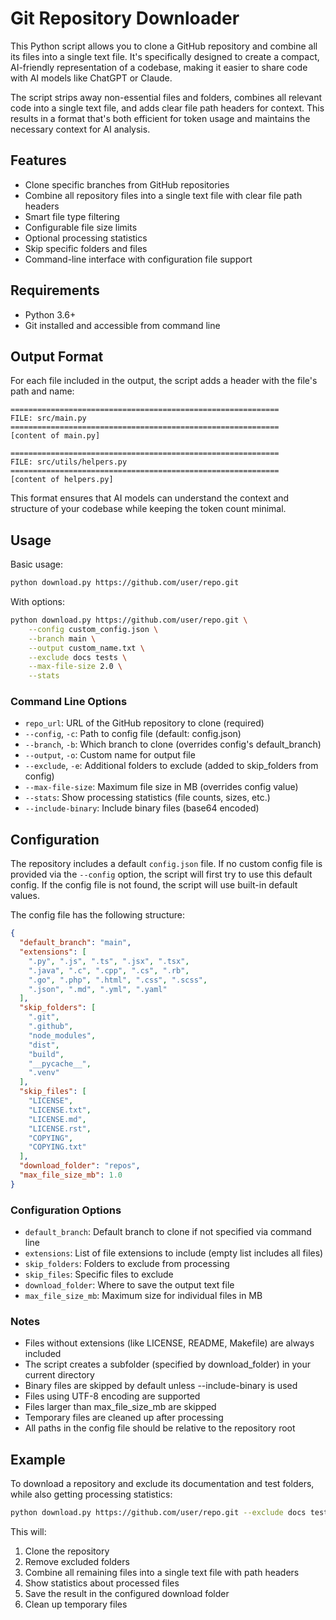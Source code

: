 # Git Repository Downloader

This Python script allows you to clone a GitHub repository and combine all its files into a single text file. It's specifically designed to create a compact, AI-friendly representation of a codebase, making it easier to share code with AI models like ChatGPT or Claude.

The script strips away non-essential files and folders, combines all relevant code into a single text file, and adds clear file path headers for context. This results in a format that's both efficient for token usage and maintains the necessary context for AI analysis.

## Features

- Clone specific branches from GitHub repositories
- Combine all repository files into a single text file with clear file path headers
- Smart file type filtering
- Configurable file size limits
- Optional processing statistics
- Skip specific folders and files
- Command-line interface with configuration file support

## Requirements

- Python 3.6+
- Git installed and accessible from command line

## Output Format

For each file included in the output, the script adds a header with the file's path and name:

```
============================================================
FILE: src/main.py
============================================================
[content of main.py]

============================================================
FILE: src/utils/helpers.py
============================================================
[content of helpers.py]
```

This format ensures that AI models can understand the context and structure of your codebase while keeping the token count minimal.

## Usage

Basic usage:
```bash
python download.py https://github.com/user/repo.git
```

With options:
```bash
python download.py https://github.com/user/repo.git \
    --config custom_config.json \
    --branch main \
    --output custom_name.txt \
    --exclude docs tests \
    --max-file-size 2.0 \
    --stats
```

### Command Line Options

- `repo_url`: URL of the GitHub repository to clone (required)
- `--config`, `-c`: Path to config file (default: config.json)
- `--branch`, `-b`: Which branch to clone (overrides config's default_branch)
- `--output`, `-o`: Custom name for output file
- `--exclude`, `-e`: Additional folders to exclude (added to skip_folders from config)
- `--max-file-size`: Maximum file size in MB (overrides config value)
- `--stats`: Show processing statistics (file counts, sizes, etc.)
- `--include-binary`: Include binary files (base64 encoded)

## Configuration

The repository includes a default `config.json` file. If no custom config file is provided via the `--config` option, the script will first try to use this default config. If the config file is not found, the script will use built-in default values.

The config file has the following structure:

```json
{
  "default_branch": "main",
  "extensions": [
    ".py", ".js", ".ts", ".jsx", ".tsx",
    ".java", ".c", ".cpp", ".cs", ".rb",
    ".go", ".php", ".html", ".css", ".scss",
    ".json", ".md", ".yml", ".yaml"
  ],
  "skip_folders": [
    ".git",
    ".github",
    "node_modules",
    "dist",
    "build",
    "__pycache__",
    ".venv"
  ],
  "skip_files": [
    "LICENSE",
    "LICENSE.txt",
    "LICENSE.md",
    "LICENSE.rst",
    "COPYING",
    "COPYING.txt"
  ],
  "download_folder": "repos",
  "max_file_size_mb": 1.0
}
```

### Configuration Options

- `default_branch`: Default branch to clone if not specified via command line
- `extensions`: List of file extensions to include (empty list includes all files)
- `skip_folders`: Folders to exclude from processing
- `skip_files`: Specific files to exclude
- `download_folder`: Where to save the output text file
- `max_file_size_mb`: Maximum size for individual files in MB

### Notes

- Files without extensions (like LICENSE, README, Makefile) are always included
- The script creates a subfolder (specified by download_folder) in your current directory
- Binary files are skipped by default unless --include-binary is used
- Files using UTF-8 encoding are supported
- Files larger than max_file_size_mb are skipped
- Temporary files are cleaned up after processing
- All paths in the config file should be relative to the repository root

## Example

To download a repository and exclude its documentation and test folders, while also getting processing statistics:

```bash
python download.py https://github.com/user/repo.git --exclude docs tests --stats
```

This will:
1. Clone the repository
2. Remove excluded folders
3. Combine all remaining files into a single text file with path headers
4. Show statistics about processed files
5. Save the result in the configured download folder
6. Clean up temporary files